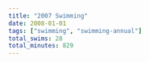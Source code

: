 ```yaml
---
title: "2007 Swimming"
date: 2008-01-01
tags: ["swimming", "swimming-annual"]
total_swims: 28
total_minutes: 829
---
```


<!--more-->
